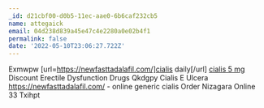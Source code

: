 ```yaml
---
_id: d21cbf00-d0b5-11ec-aae0-6b6caf232cb5
name: attegaick
email: 04d238d839a45e47c4e2280a0e02b4f1
permalink: false
date: '2022-05-10T23:06:27.722Z'
---
```

Exmwpw [url=https://newfasttadalafil.com/]cialis daily[/url] <a href=https://newfasttadalafil.com/>cialis 5 mg</a> Discount Erectile Dysfunction Drugs Qkdgpy Cialis E Ulcera https://newfasttadalafil.com/ - online generic cialis Order Nizagara Online 33 Txihpt
